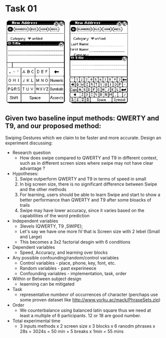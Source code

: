 # Task 01
<img src = "../images/workshop1.png" width=400>

## Given two baseline input methods: QWERTY and T9, and our proposed method:
Swiping Gestures which we claim to be faster and more accurate. Design an
experiment discussing:
- Research question 
    - How does swipe compared to QWERTY and T9 in different context, such as in different screen sizes where swipe may not have clear advantage ?
- Hypotheses:
    1. Swipe outperform QWERTY and T9 in terms of speed in small
    2. In big screen size, there is no significant difference between Swipe and the other methods
    3. For learning, users should be able to learn Swipe and start to show a better performance than QWERTY and T9 after some bloacks of trails
    4. Swipe may have lower accuracy, since it varies based on the capabilities of the word prediction
- Independent variables
    -  3levels (QWERTY, T9 ,SWIPE);
    - Let's say we have one more IV that is Screen size with 2 lebel (Small and Large)
    - This becomes a 3x2 factorial desgin with 6 conditions 
- Dependent variables
    - Speed, Accuracy, and learning over blocks
- Any possible confounding/random/control variables
    - Control variables - place, phone, key, font, etc.
    - Random variables - past experineece
    - Confounding variables - implementation, task, order
- Within or Between subject design
    - leaerning can be mitigated
- Task
    - representative numbevr of occurrences of character (perchaps use some proven dataset like http://www.yorku.ac/mack/PhraseSets.zip)
- Order
    - We counterbalance using balanced latin square thus we need at least a multiple of 6 participants. 12 or 18 are good number.
- Total experimental time
    - 3 inputs methods x 2 screen size x 3 blocks x 6 ranodm phrases x 28s = 3024s = 50 min + 5 breaks x 1min = 55 mins